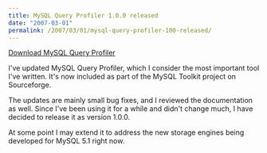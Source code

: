 ```yaml
---
title: MySQL Query Profiler 1.0.0 released
date: "2007-03-01"
permalink: /2007/03/01/mysql-query-profiler-100-released/
---
```

<p class="download">
  <a href="http://code.google.com/p/maatkit">Download MySQL Query Profiler</a>
</p>

I've updated MySQL Query Profiler, which I consider the most important tool I've written. It's now included as part of the MySQL Toolkit project on Sourceforge.

The updates are mainly small bug fixes, and I reviewed the documentation as well. Since I've been using it for a while and didn't change much, I have decided to release it as version 1.0.0.

At some point I may extend it to address the new storage engines being developed for MySQL 5.1 right now.
